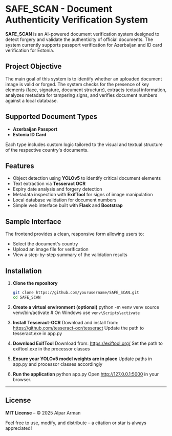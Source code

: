 # SAFE_SCAN - Document Authenticity Verification System

**SAFE_SCAN** is an AI-powered document verification system designed to detect forgery and validate the authenticity of official documents. The system currently supports passport verification for Azerbaijan and ID card verification for Estonia.

## Project Objective

The main goal of this system is to identify whether an uploaded document image is valid or forged. The system checks for the presence of key elements (face, signature, document structure), extracts textual information, analyzes metadata for tampering signs, and verifies document numbers against a local database.

## Supported Document Types

- **Azerbaijan Passport**
- **Estonia ID Card**

Each type includes custom logic tailored to the visual and textual structure of the respective country's documents.

## Features

- Object detection using **YOLOv5** to identify critical document elements
- Text extraction via **Tesseract OCR**
- Expiry date analysis and forgery detection
- Metadata inspection with **ExifTool** for signs of image manipulation
- Local database validation for document numbers
- Simple web interface built with **Flask** and **Bootstrap**

## Sample Interface

The frontend provides a clean, responsive form allowing users to:
- Select the document's country
- Upload an image file for verification
- View a step-by-step summary of the validation results

## Installation

1. **Clone the repository**
   ```bash
   git clone https://github.com/yourusername/SAFE_SCAN.git
   cd SAFE_SCAN

2. **Create a virtual environment (optional)**
python -m venv venv
source venv/bin/activate  # On Windows use `venv\Scripts\activate`

3. **Install Tesseract-OCR**
Download and install from: https://github.com/tesseract-ocr/tesseract
Update the path to tesseract.exe in app.py

4. **Download ExifTool**
Download from: https://exiftool.org/
Set the path to exiftool.exe in the processor classes

5. **Ensure your YOLOv5 model weights are in place**
Update paths in app.py and processor classes accordingly

6. **Run the application**
python app.py
Open http://127.0.0.1:5000 in your browser.

---

## License

**MIT License** – © 2025 Alpar Arman

Feel free to use, modify, and distribute – a citation or star is always appreciated!
